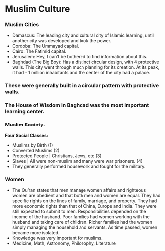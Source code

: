 # Muslim Culture
### Muslim Cities
- Damascus: The leading city and cultural city of Islamic learning, until another city was developed and took the power.
- Cordoba: The Ummayad capital.
- Cairo: The Fatimid capital.
- Jerusalem: Hey, I can’t be bothered to find information about this.
- Baghdad (The Big Boy): Has a distinct circular design, with 4 protective walls. This city went through much planning for its creation. At its peak, it had - 1 million inhabitants and the center of the city had a palace.

### These were generally built in a circular pattern with protective walls.
### The House of Wisdom in Baghdad was the most important learning center.
### Muslim Society.
**Four Social Classes:**
- Muslims by Birth (1)
- Converted Muslims (2)
- Protected People | Christians, Jews, etc (3)
- Slaves | All were non-muslim and many were war prisoners. (4)
- They generally performed housework and fought for the military.
### **Women**
- The Qu’ran states that men manage women affairs and righteous women are obedient and that both men and women are equal. They had specific rights on the lines of family, marriage, and property. They had more economic rights than that of China, Europe and India. They were still expected to submit to men.
Responsibilities depended on the income of the husband. Poor families had women working with the husband and taking care of children. Richer families had the women simply managing the household and servants. 
As time passed, women became more isolated. 
- Knowledge was very important for muslims.
- Medicine, Math, Astronomy, Philosophy, Literature
